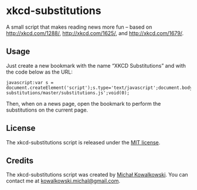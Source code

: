 xkcd-substitutions
==================

A small script that makes reading news more fun – based on http://xkcd.com/1288/, http://xkcd.com/1625/, and http://xkcd.com/1679/.

Usage
-----

Just create a new bookmark with the name “XKCD Substitutions” and with the code below as the URL:

    javascript:var s = document.createElement('script');s.type='text/javascript';document.body.appendChild(s);s.src='https://cdn.rawgit.com/andrewballinger/xkcd-substitutions/master/substitutions.js';void(0);

Then, when on a news page, open the bookmark to perform the substitutions on the current page.

License
-------
The xkcd-substitutions script is released under the [MIT license](http://opensource.org/licenses/mit-license.php).

Credits
-------
The xkcd-substitutions script was created by [Michał Kowalkowski](https://github.com/michalkow). You can contact me at [kowalkowski.michal@gmail.com](mailto:kowalkowski.michal@gmail.com).

